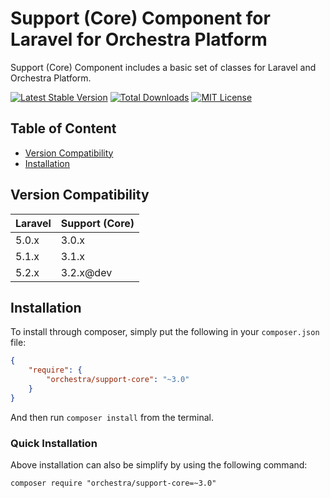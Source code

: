 Support (Core) Component for Laravel for Orchestra Platform
==============

Support (Core) Component includes a basic set of classes for Laravel and Orchestra Platform.

[![Latest Stable Version](https://img.shields.io/packagist/v/orchestra/support-core.svg?style=flat)](https://packagist.org/packages/orchestra/support-core)
[![Total Downloads](https://img.shields.io/packagist/dt/orchestra/support-core.svg?style=flat)](https://packagist.org/packages/orchestra/support-core)
[![MIT License](https://img.shields.io/packagist/l/orchestra/support-core.svg?style=flat)](https://packagist.org/packages/orchestra/support-core)

## Table of Content

* [Version Compatibility](#version-compatibility)
* [Installation](#installation)

## Version Compatibility

Laravel    | Support (Core)
:----------|:----------
 5.0.x     | 3.0.x
 5.1.x     | 3.1.x
 5.2.x     | 3.2.x@dev

## Installation

To install through composer, simply put the following in your `composer.json` file:

```json
{
    "require": {
        "orchestra/support-core": "~3.0"
    }
}
```

And then run `composer install` from the terminal.

### Quick Installation

Above installation can also be simplify by using the following command:

    composer require "orchestra/support-core=~3.0"
